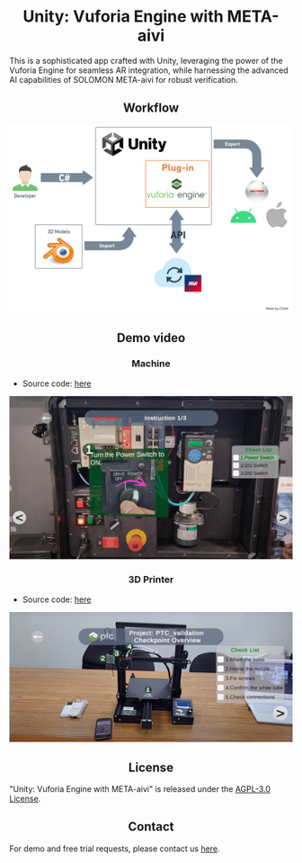 # <div align="center">Unity: Vuforia Engine with META-aivi</div>

This is a sophisticated app crafted with Unity, leveraging the power of the Vuforia Engine for seamless AR integration, while harnessing the advanced AI capabilities of SOLOMON META-aivi for robust verification.

## <div align="center">Workflow</div>

![](Assets/image.png)

## <div align="center">Demo video</div>
### <div align="center">Machine</div>

- Source code: [here](./Machine)

[![](Assets/demo-machine.png)](https://youtu.be/8E-iWqX4ilo)

### <div align="center">3D Printer</div>

- Source code: [here](./3D_printer)

[![](Assets/demo-3dprinter.png)](https://youtu.be/i2dUODLAvq4)

## <div align="center">License</div>

"Unity: Vuforia Engine with META-aivi" is released under the [AGPL-3.0 License](./License).

## <div align="center">Contact</div>

For demo and free trial requests, please contact us [here](https://www.solomon.com.tw/en/home/).


